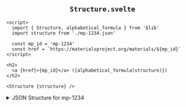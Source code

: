 <script>
  import struct_json from './mp-1234.json?raw'
</script>

## `Structure.svelte`

```svelte example stackblitz code_above
<script>
  import { Structure, alphabetical_formula } from '$lib'
  import structure from './mp-1234.json'

  const mp_id = 'mp-1234'
  const href = `https://materialsproject.org/materials/${mp_id}`
</script>

<h2>
  <a {href}>{mp_id}</a> ({alphabetical_formula(structure)})
</h2>

<Structure {structure} />
```

<details>
  <summary>JSON Structure for mp-1234</summary>
  <pre>
    <code>
    {struct_json}
    </code>
  </pre>
</details>

<style>

  h2 {
    text-align: center;
  }
</style>
